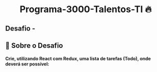 <!-- Title -->
<h1 align="center"> Programa-3000-Talentos-TI 🔥</h1>

<!-- Subtitle -->
<h2> Desafio - </h2>


<!-- Sobre o Projeto -->
<!-- ## Links úteis -->
<!-- 
[Desafio backend](https://github.com/CollabCodeTech/backend-challenges?tab=readme-ov-file)

[Challenges](https://github.com/backend-br/desafios)
[Rent House](https://github.com/sahandghavidel/mern-estate) -->

## 🚀 Sobre o Desafio

#### Crie, utilizando React com Redux, uma lista de tarefas (Todo), onde deverá ser possível:
<!-- 
- Listar Todas as Tarefas
- Listar as tarefas ainda não concluídas
- Listar as tarefas já concluídas
- Marcar determinada tarefa como concluída (Mostrar visualmente que foi concluída)
- Inserir novas tarefas
- Alterar a descrição de uma tarefa
- Excluir tarefa da lista
- Exibir contadores: Total de tarefas, Tarefas concluídas e Não concluídas

Obs[1]: As tarefas deverão ser armazenadas no LocalStorage do navegador

Obs[2]: Utilizar redux para controlar o estado da aplicação

Obs[3]: Aplicar comentários explicando cada função utilizada

Obs[4]: Design/Layout livre

Pontos que serão avaliados:
- Qualidade do Código
- Design/Layout da aplicação
- Componentização -->